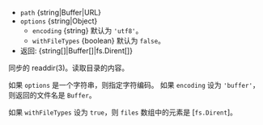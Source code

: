 <!-- YAML
added: v0.1.21
changes:
  - version: v10.10.0
    pr-url: https://github.com/nodejs/node/pull/22020
    description: New option `withFileTypes` was added.
  - version: v7.6.0
    pr-url: https://github.com/nodejs/node/pull/10739
    description: The `path` parameter can be a WHATWG `URL` object using `file:`
                 protocol. Support is currently still *experimental*.
-->

* `path` {string|Buffer|URL}
* `options` {string|Object}
  * `encoding` {string} 默认为 `'utf8'`。
  * `withFileTypes` {boolean} 默认为 `false`。
* 返回: {string[]|Buffer[]|fs.Dirent[]}

同步的 readdir(3)。读取目录的内容。

如果 `options` 是一个字符串，则指定字符编码。
如果 `encoding` 设为 `'buffer'`，则返回的文件名是 `Buffer`。

如果 `withFileTypes` 设为 `true`，则 `files` 数组中的元素是 [`fs.Dirent`]。

